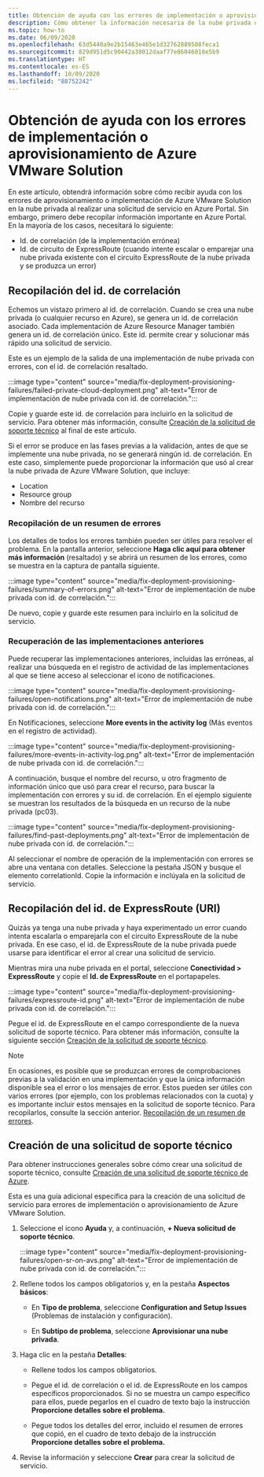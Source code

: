 ```yaml
---
title: Obtención de ayuda con los errores de implementación o aprovisionamiento de Azure VMware Solution
description: Cómo obtener la información necesaria de la nube privada de Azure VMware Solution para realizar una solicitud de servicio para los errores de aprovisionamiento o implementación de Azure VMware Solution.
ms.topic: how-to
ms.date: 06/09/2020
ms.openlocfilehash: 63d5440a9e2b15463e465e1d32762889508feca1
ms.sourcegitcommit: 829d951d5c90442a38012daaf77e86046018e5b9
ms.translationtype: HT
ms.contentlocale: es-ES
ms.lasthandoff: 10/09/2020
ms.locfileid: "88752242"
---
```

# <a name="get-help-with-azure-vmware-solution-deployment-or-provisioning-failures"></a>Obtención de ayuda con los errores de implementación o aprovisionamiento de Azure VMware Solution

En este artículo, obtendrá información sobre cómo recibir ayuda con los errores de aprovisionamiento o implementación de Azure VMware Solution en la nube privada al realizar una solicitud de servicio en Azure Portal. Sin embargo, primero debe recopilar información importante en Azure Portal. En la mayoría de los casos, necesitará lo siguiente:

- Id. de correlación (de la implementación errónea)
- Id. de circuito de ExpressRoute (cuando intente escalar o emparejar una nube privada existente con el circuito ExpressRoute de la nube privada y se produzca un error)

## <a name="collect-the-correlation-id"></a>Recopilación del id. de correlación
 
Echemos un vistazo primero al id. de correlación. Cuando se crea una nube privada (o cualquier recurso en Azure), se genera un id. de correlación asociado. Cada implementación de Azure Resource Manager también genera un id. de correlación único. Este id. permite crear y solucionar más rápido una solicitud de servicio. 
 
Este es un ejemplo de la salida de una implementación de nube privada con errores, con el id. de correlación resaltado.

:::image type="content" source="media/fix-deployment-provisioning-failures/failed-private-cloud-deployment.png" alt-text="Error de implementación de nube privada con id. de correlación.":::

Copie y guarde este id. de correlación para incluirlo en la solicitud de servicio. Para obtener más información, consulte [Creación de la solicitud de soporte técnico](#create-your-support-request) al final de este artículo.

Si el error se produce en las fases previas a la validación, antes de que se implemente una nube privada, no se generará ningún id. de correlación. En este caso, simplemente puede proporcionar la información que usó al crear la nube privada de Azure VMware Solution, que incluye:

- Location
- Resource group
- Nombre del recurso
 
### <a name="collect-a-summary-of-errors"></a>Recopilación de un resumen de errores

Los detalles de todos los errores también pueden ser útiles para resolver el problema. En la pantalla anterior, seleccione **Haga clic aquí para obtener más información** (resaltado) y se abrirá un resumen de los errores, como se muestra en la captura de pantalla siguiente.
 
 :::image type="content" source="media/fix-deployment-provisioning-failures/summary-of-errors.png" alt-text="Error de implementación de nube privada con id. de correlación.":::

De nuevo, copie y guarde este resumen para incluirlo en la solicitud de servicio.
 
### <a name="retrieve-past-deployments"></a>Recuperación de las implementaciones anteriores

Puede recuperar las implementaciones anteriores, incluidas las erróneas, al realizar una búsqueda en el registro de actividad de las implementaciones al que se tiene acceso al seleccionar el icono de notificaciones.

:::image type="content" source="media/fix-deployment-provisioning-failures/open-notifications.png" alt-text="Error de implementación de nube privada con id. de correlación.":::

En Notificaciones, seleccione **More events in the activity log** (Más eventos en el registro de actividad).

:::image type="content" source="media/fix-deployment-provisioning-failures/more-events-in-activity-log.png" alt-text="Error de implementación de nube privada con id. de correlación.":::

A continuación, busque el nombre del recurso, u otro fragmento de información único que usó para crear el recurso, para buscar la implementación con errores y su id. de correlación. En el ejemplo siguiente se muestran los resultados de la búsqueda en un recurso de la nube privada (pc03).
 
:::image type="content" source="media/fix-deployment-provisioning-failures/find-past-deployments.png" alt-text="Error de implementación de nube privada con id. de correlación.":::
 
Al seleccionar el nombre de operación de la implementación con errores se abre una ventana con detalles. Seleccione la pestaña JSON y busque el elemento correlationId. Copie la información e inclúyala en la solicitud de servicio. 
 
## <a name="collect-the-expressroute-id-uri"></a>Recopilación del id. de ExpressRoute (URI)
 
Quizás ya tenga una nube privada y haya experimentado un error cuando intenta escalarla o emparejarla con el circuito ExpressRoute de la nube privada. En ese caso, el id. de ExpressRoute de la nube privada puede usarse para identificar el error al crear una solicitud de servicio.

Mientras mira una nube privada en el portal, seleccione **Conectividad > ExpressRoute** y copie el **Id. de ExpressRoute** en el portapapeles.
 
:::image type="content" source="media/fix-deployment-provisioning-failures/expressroute-id.png" alt-text="Error de implementación de nube privada con id. de correlación."::: 
 
Pegue el id. de ExpressRoute en el campo correspondiente de la nueva solicitud de soporte técnico. Para obtener más información, consulte la siguiente sección [Creación de la solicitud de soporte técnico](#create-your-support-request).
 
> [!NOTE]
> En ocasiones, es posible que se produzcan errores de comprobaciones previas a la validación en una implementación y que la única información disponible sea el error o los mensajes de error. Estos pueden ser útiles con varios errores (por ejemplo, con los problemas relacionados con la cuota) y es importante incluir estos mensajes en la solicitud de soporte técnico. Para recopilarlos, consulte la sección anterior. [Recopilación de un resumen de errores](#collect-a-summary-of-errors).

## <a name="create-your-support-request"></a>Creación de una solicitud de soporte técnico

Para obtener instrucciones generales sobre cómo crear una solicitud de soporte técnico, consulte [Creación de una solicitud de soporte técnico de Azure](../azure-portal/supportability/how-to-create-azure-support-request.md). 

Esta es una guía adicional específica para la creación de una solicitud de servicio para errores de implementación o aprovisionamiento de Azure VMware Solution.

1. Seleccione el icono **Ayuda** y, a continuación, **+ Nueva solicitud de soporte técnico**.

    :::image type="content" source="media/fix-deployment-provisioning-failures/open-sr-on-avs.png" alt-text="Error de implementación de nube privada con id. de correlación.":::

2. Rellene todos los campos obligatorios y, en la pestaña **Aspectos básicos**:

    - En **Tipo de problema**, seleccione **Configuration and Setup Issues** (Problemas de instalación y configuración).

    - En **Subtipo de problema**, seleccione **Aprovisionar una nube privada**.

3. Haga clic en la pestaña **Detalles**:

    - Rellene todos los campos obligatorios.

    - Pegue el id. de correlación o el id. de ExpressRoute en los campos específicos proporcionados. Si no se muestra un campo específico para ellos, puede pegarlos en el cuadro de texto bajo la instrucción **Proporcione detalles sobre el problema.**

    - Pegue todos los detalles del error, incluido el resumen de errores que copió, en el cuadro de texto debajo de la instrucción **Proporcione detalles sobre el problema.**

4. Revise la información y seleccione **Crear** para crear la solicitud de servicio.
